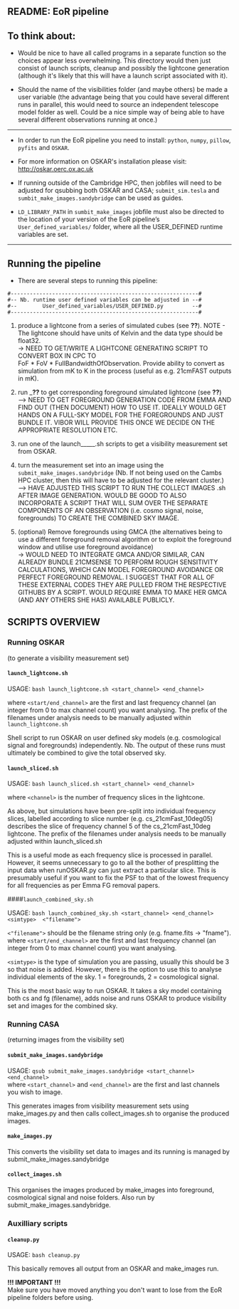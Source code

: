 README: EoR pipeline
--------------------

## To think about:
- Would be nice to have all called programs in a separate function so the choices
appear less overwhelming. This directory would then just consist of launch 
scripts, cleanup and possibly the lightcone generation (although it's likely 
that this will have a launch script associated with it).

- Should the name of the visibilities folder (and maybe others) be made a user
variable (the advantage being that you could have several different runs in 
parallel, this would need to source an independent telescope model folder as 
well. Could be a nice simple way of being able to have several different 
observations running at once.)

----------------------------------------------------------

- In order to run the EoR pipeline you need to install:
`python`, `numpy`, `pillow`, `pyfits` and `OSKAR`.

- For more information on OSKAR's installation please visit:
http://oskar.oerc.ox.ac.uk

- If running outside of the Cambridge HPC, then jobfiles will need to be
adjusted for qsubbing both OSKAR and CASA;
`submit_sim.tesla` and `sumbit_make_images.sandybridge` can be used as guides.

- `LD_LIBRARY_PATH` in `sumbit_make_images` jobfile must also be directed to the
location of your version of the EoR pipeline’s `User_defined_variables/` folder,
where all the USER_DEFINED runtime variables are set.

----------------------------------------------------------

## Running the pipeline
- There are several steps to running this pipeline:  
```
#-----------------------------------------------------------#
#-- Nb. runtime user defined variables can be adjusted in --#
#--        User_defined_variables/USER_DEFINED.py         --#
#-----------------------------------------------------------#
```
1. produce a lightcone from a series of simulated cubes (see __??__).
   NOTE - The lightcone should have units of Kelvin and the data type should be 
   float32.  
-> NEED TO GET/WRITE A LIGHTCONE GENERATING SCRIPT TO CONVERT BOX IN CPC TO   
   FoF * FoV * FullBandwidthOfObservation. Provide ability to convert as 
   simulation from mK to K in the process (useful as e.g. 21cmFAST outputs in mK).

2. run ___??__ to get corresponding foreground simulated lightcone 
   (see __??__)  
—> NEED TO GET FOREGROUND GENERATION CODE FROM EMMA AND FIND OUT (THEN DOCUMENT)
   HOW TO USE IT. IDEALLY WOULD GET HANDS ON A FULL-SKY MODEL FOR THE FOREGROUNDS
   AND JUST BUNDLE IT. VIBOR WILL PROVIDE THIS ONCE WE DECIDE ON THE APPROPRIATE
   RESOLUTION ETC.

3. run one of the launch_____.sh scripts to get a visibility measurement set 
   from OSKAR.

4. turn the measurement set into an image using the 
   `submit_make_images.sandybridge` (Nb. If not being used on the Cambs HPC 
   cluster, then this will have to be adjusted for the relevant cluster.)  
—> HAVE ADJUSTED THIS SCRIPT TO RUN THE COLLECT IMAGES .sh AFTER IMAGE 
   GENERATION. WOULD BE GOOD TO ALSO INCORPORATE A SCRIPT THAT WILL SUM OVER 
   THE SEPARATE COMPONENTS OF AN OBSERVATION (i.e. cosmo signal, noise, 
   foregrounds) TO CREATE THE COMBINED SKY IMAGE.

5. (optional) Remove foregrounds using GMCA (the alternatives being to use a
   different foreground removal algorithm or to exploit the foreground window 
   and utilise use foreground avoidance)  
-> WOULD NEED TO INTEGRATE GMCA AND/OR SIMILAR, CAN ALREADY BUNDLE 21CMSENSE 
   TO PERFORM ROUGH SENSITIVITY CALCULATIONS, WHICH CAN MODEL FOREGROUND 
   AVOIDANCE OR PERFECT FOREGROUND REMOVAL. I SUGGEST THAT FOR ALL OF THESE 
   EXTERNAL CODES THEY ARE PULLED FROM THE RESPECTIVE GITHUBS BY A SCRIPT. 
   WOULD REQUIRE EMMA TO MAKE HER GMCA (AND ANY OTHERS SHE HAS) AVAILABLE 
   PUBLICLY.


## SCRIPTS OVERVIEW
### Running OSKAR 
(to generate a visibility measurement set)

#### `launch_lightcone.sh`

USAGE: `bash launch_lightcone.sh <start_channel> <end_channel>` 

where `<start/end_channel>` are the first and last frequency channel
(an integer from 0 to max channel count) you want analysing.
The prefix of the filenames under analysis needs to be manually adjusted within
`launch_lightcone.sh`

Shell script to run OSKAR on user defined sky models (e.g. cosmological signal
and foregrounds) independently.
Nb. The output of these runs must ultimately be combined to give the total 
observed sky.

#### `launch_sliced.sh`

USAGE: `bash launch_sliced.sh <start_channel> <end_channel>`  

where `<channel>` is the number of frequency slices in the lightcone.

As above, but simulations have been pre-split into individual frequency slices,
labelled according to slice number (e.g. cs_21cmFast_10deg05) describes
the slice of frequency channel 5 of the cs_21cmFast_10deg lightcone.
The prefix of the filenames under analysis needs to be manually adjusted within
launch_sliced.sh

This is a useful mode as each frequency slice is processed in parallel. However,
it seems unnecessary to go to all the bother of presplitting the input data when
runOSKAR.py can just extract a particular slice. This is presumably useful
if you want to fix the PSF to that of the lowest frequency for all frequencies 
as per Emma FG removal papers.

####`launch_combined_sky.sh`

USAGE: `bash launch_combined_sky.sh <start_channel> <end_channel> <simtype> 
                                    <"filename">`

`<"filename">` should be the filename string only (e.g. fname.fits -> "fname").
where `<start/end_channel>` are the first and last frequency channel
(an integer from 0 to max channel count) you want analysing.

`<simtype>` is the type of simulation you are passing, usually this should be 3
so that noise is added. However, there is the option to use this to analyse
individual elements of the sky. 1 = foregrounds, 2 = cosmological signal.

This is the most basic way to run OSKAR. It takes a sky model containing both cs
and fg (filename), adds noise and runs OSKAR to produce
visibility set and images for the combined sky.

### Running CASA 
(returning images from the visibility set)

#### `submit_make_images.sandybridge`

USAGE: `qsub submit_make_images.sandybridge <start_channel> <end_channel>`  
where `<start_channel>` and `<end_channel>` are the first and last channels 
you wish to image.

This generates images from visibility measurement sets using make_images.py and
then calls collect_images.sh to organise the produced images.

#### `make_images.py`

This converts the visibility set data to images and its running is managed by
submit_make_images.sandybridge

#### `collect_images.sh`

This organises the images produced by make_images into foreground, cosmological
signal and noise folders. Also run by submit_make_images.sandybridge.

### Auxilliary scripts

#### `cleanup.py`

USAGE: `bash cleanup.py`

This basically removes all output from an OSKAR and make_images run.

**!!! IMPORTANT !!!**  
Make sure you have moved anything you don't want to lose from the
EoR pipeline folders before using.
